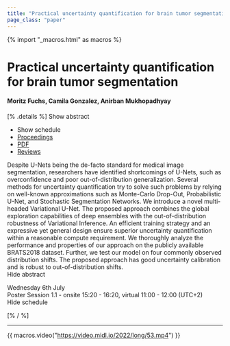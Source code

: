 ```yaml
---
title: "Practical uncertainty quantification for brain tumor segmentation"
page_class: "paper"
---
```


{% import "_macros.html" as macros %}

# Practical uncertainty quantification for brain tumor segmentation

#### Moritz Fuchs, Camila Gonzalez, Anirban Mukhopadhyay

[% .details %]
<a class="toggle_visibility" data-selector=".abstract" data-level="3">Show abstract</a>
- <a class="toggle_visibility" data-selector=".schedule" data-level="3">Show schedule</a>
- <a href="">Proceedings</a>
- <a href="https://openreview.net/pdf?id=Srl3-HnY14U">PDF</a>
- <a href="https://openreview.net/forum?id=Srl3-HnY14U">Reviews</a>

<p>
    <span class="abstract">
        Despite U-Nets being the de-facto standard for medical image segmentation, researchers have identified shortcomings of U-Nets, such as overconfidence and poor out-of-distribution generalization. Several methods for uncertainty quantification try to solve such problems by relying on well-known approximations such as Monte-Carlo Drop-Out, Probabilistic U-Net, and Stochastic Segmentation Networks. We introduce a novel multi-headed Variational U-Net. The proposed approach combines the global exploration capabilities of deep ensembles with the out-of-distribution robustness of Variational Inference. An efficient training strategy and an expressive yet general design ensure superior uncertainty quantification within a reasonable compute requirement. We thoroughly analyze the performance and properties of our approach on the publicly available BRATS2018 dataset. Further, we test our model on four commonly observed distribution shifts. The proposed approach has good uncertainty calibration and is robust to out-of-distribution shifts.
        <br>
        <span class="actions"><a class="toggle_visibility" data-level="2">Hide abstract</a></span>
    </span>
</p>

<p>
    <span class="schedule">
        Wednesday 6th July<br>Poster Session 1.1 - onsite 15:20 - 16:20, virtual 11:00 - 12:00 (UTC+2)
        <br>
        <span class="actions"><a class="toggle_visibility" data-level="2">Hide schedule</a></span>
    </span>
</p>

[% / %]


---
{{ macros.video("https://video.midl.io/2022/long/53.mp4") }}
